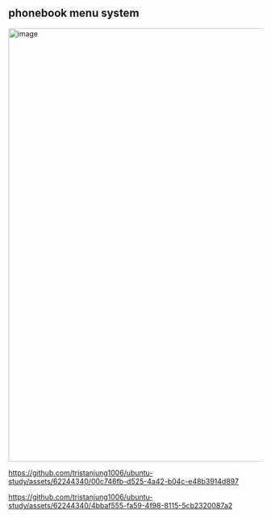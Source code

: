 ## phonebook menu system
<img width="860" alt="image" src="https://github.com/tristanjung1006/ubuntu-study/assets/62244340/4a0a373a-ca38-4116-97d5-3a3712265cbd">



https://github.com/tristanjung1006/ubuntu-study/assets/62244340/00c746fb-d525-4a42-b04c-e48b3914d897



https://github.com/tristanjung1006/ubuntu-study/assets/62244340/4bbaf555-fa59-4f98-8115-5cb2320087a2

